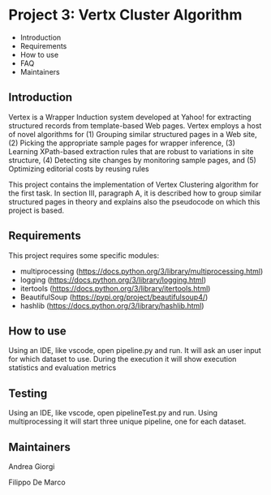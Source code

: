 # Project 3: Vertx Cluster Algorithm

 * Introduction
 * Requirements
 * How to use
 * FAQ
 * Maintainers
 
Introduction
------------
Vertex is a Wrapper Induction system developed at Yahoo! for extracting structured records from template-based Web pages. Vertex employs a host of novel algorithms for (1) Grouping similar structured pages in a Web site, (2) Picking the appropriate sample pages for wrapper inference, (3) Learning XPath-based extraction rules that are robust to variations in site structure, (4) Detecting site changes by monitoring sample pages, and (5) Optimizing editorial costs by reusing rules

This project contains the implementation of Vertex Clustering algorithm for the first task. In section III, paragraph A, it is described how to group similar structured pages in theory and explains also the pseudocode on which this project is based. 

Requirements
------------

This project requires some specific modules:

 * multiprocessing (https://docs.python.org/3/library/multiprocessing.html)
 * logging (https://docs.python.org/3/library/logging.html)
 * itertools (https://docs.python.org/3/library/itertools.html)
 * BeautifulSoup (https://pypi.org/project/beautifulsoup4/)
 * hashlib (https://docs.python.org/3/library/hashlib.html)

How to use
------------

Using an IDE, like vscode, open pipeline.py and run. It will ask an user input for which dataset to use. During the execution it will show execution statistics and evaluation metrics

Testing
------------

Using an IDE, like vscode, open pipelineTest.py and run. Using multiprocessing it will start three unique pipeline, one for each dataset.

Maintainers
------------

Andrea Giorgi

Filippo De Marco
